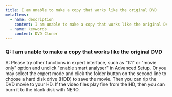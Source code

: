 ```yaml
---
title: I am unable to make a copy that works like the original DVD
metaItems:
  - name: description
    content: I am unable to make a copy that works like the original DVD
  - name: keywords
    content: DVD Cloner
---
```


### Q: I am unable to make a copy that works like the original DVD

A:
Please try other functions in expert interface, such as "1:1" or "movie only" option and unclick "enable smart analyser" in Advanced Setup. Or you may select the expert mode and click the folder button on the second line to choose a hard disk drive (HDD) to save the movie. Then you can rip the DVD movie to your HD. If the video files play fine from the HD, then you can burn it to the blank disk with NERO.
